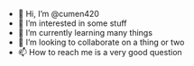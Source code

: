 - 👋 Hi, I’m @cumen420
- 👀 I’m interested in some stuff
- 🌱 I’m currently learning many things
- 💞️ I’m looking to collaborate on a thing or two
- 📫 How to reach me is a very good question

<!---
cumen420/cumen420 is a ✨ special ✨ repository because its `README.md` (this file) appears on your GitHub profile.
You can click the Preview link to take a look at your changes.
--->
